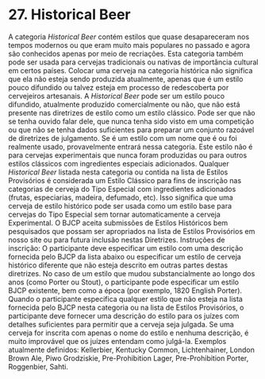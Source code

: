 # 27. Historical Beer

A categoria *Historical Beer* contém estilos que quase desapareceram nos tempos modernos ou que eram muito mais populares no passado e agora são conhecidos apenas por meio de recriações. Esta categoria também pode ser usada para cervejas tradicionais ou nativas de importância cultural em certos países. Colocar uma cerveja na categoria histórica não significa que ela não esteja sendo produzida atualmente, apenas que é um estilo pouco difundido ou talvez esteja em processo de redescoberta por cervejeiros artesanais.
A *Historical Beer* pode ser um estilo pouco difundido, atualmente produzido comercialmente ou não, que não está presente nas diretrizes de estilo como um estilo clássico. Pode ser que não se tenha ouvido falar dele, que nunca tenha sido visto em uma competição ou que não se tenha dados suficientes para preparar um conjunto razoável de diretrizes de julgamento. Se é um estilo com um nome que é ou foi realmente usado, provavelmente entrará nessa categoria. Este estilo não é para cervejas experimentais que nunca foram produzidas ou para outros estilos clássicos com ingredientes especiais adicionados.
Qualquer *Historical Beer* listada nesta categoria ou contida na lista de Estilos Provisórios é considerada um Estilo Clássico para fins de inscrição nas categorias de cerveja do Tipo Especial com ingredientes adicionados (frutas, especiarias, madeira, defumado, etc). Isso significa que uma cerveja de estilo histórico pode ser usada como um estilo base para cervejas do Tipo Especial sem tornar automaticamente a cerveja Experimental. O BJCP aceita submissões de Estilos Históricos bem pesquisados que possam ser apropriados na lista de Estilos Provisórios em nosso site ou para futura inclusão nestas Diretrizes.
Instruções de inscrição: O participante deve especificar um estilo com uma descrição fornecida pelo BJCP da lista abaixo ou especificar um estilo de cerveja histórico diferente que não esteja descrito em outras partes destas diretrizes. No caso de um estilo que mudou substancialmente ao longo dos anos (como Porter ou Stout), o participante pode especificar um estilo BJCP existente, bem como a época (por exemplo, 1820 English Porter).
Quando o participante especifica qualquer estilo que não esteja na lista fornecida pelo BJCP nesta categoria ou na lista de Estilos Provisórios, o participante deve fornecer uma descrição do estilo para os juízes com detalhes suficientes para permitir que a cerveja seja julgada. Se uma cerveja for inscrita com apenas o nome do estilo e nenhuma descrição, é muito improvável que os juízes entendam como julgá-la.
Exemplos atualmente definidos: Kellerbier, Kentucky Common, Lichtenhainer, London Brown Ale, Piwo Grodziskie, Pre-Prohibition Lager, Pre-Prohibition Porter, Roggenbier, Sahti.

